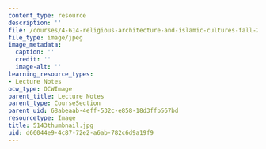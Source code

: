 ```yaml
---
content_type: resource
description: ''
file: /courses/4-614-religious-architecture-and-islamic-cultures-fall-2002/d66044e94c8772e2a6ab782c6d9a19f9_5143thumbnail.jpg
file_type: image/jpeg
image_metadata:
  caption: ''
  credit: ''
  image-alt: ''
learning_resource_types:
- Lecture Notes
ocw_type: OCWImage
parent_title: Lecture Notes
parent_type: CourseSection
parent_uid: 68abeaab-4eff-532c-e858-18d3ffb567bd
resourcetype: Image
title: 5143thumbnail.jpg
uid: d66044e9-4c87-72e2-a6ab-782c6d9a19f9
---
```

